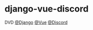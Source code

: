 # django-vue-discord
DVD [@Django](https://www.djangoproject.com/) [@Vue](https://www.djangoproject.com/) [@Discord](https://discord.com/)

